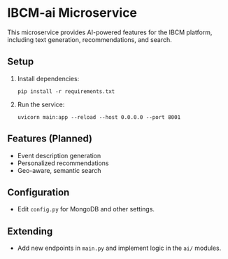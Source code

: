 # IBCM-ai Microservice

This microservice provides AI-powered features for the IBCM platform, including text generation, recommendations, and search.

## Setup

1. Install dependencies:
   ```
   pip install -r requirements.txt
   ```
2. Run the service:
   ```
   uvicorn main:app --reload --host 0.0.0.0 --port 8001
   ```

## Features (Planned)
- Event description generation
- Personalized recommendations
- Geo-aware, semantic search

## Configuration
- Edit `config.py` for MongoDB and other settings.

## Extending
- Add new endpoints in `main.py` and implement logic in the `ai/` modules. 